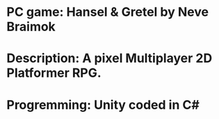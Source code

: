 # PC game: Hansel & Gretel by Neve Braimok
# Description: A pixel Multiplayer 2D Platformer RPG. 
# Progremming: Unity coded in C#
